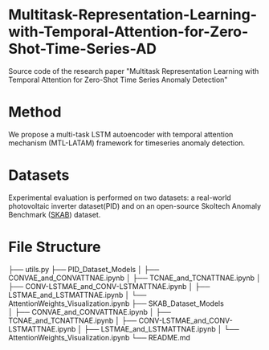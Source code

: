 # Multitask-Representation-Learning-with-Temporal-Attention-for-Zero-Shot-Time-Series-AD
Source code of the research paper "Multitask Representation Learning with Temporal Attention for Zero-Shot Time Series Anomaly Detection"

# Method
We propose a multi-task LSTM autoencoder with temporal attention mechanism (MTL-LATAM) framework for timeseries anomaly detection.

# Datasets
Experimental evaluation is performed on two datasets: a real-world photovoltaic inverter dataset(PID) and on an open-source Skoltech Anomaly Benchmark ([SKAB](https://github.com/waico/SKAB)) dataset.

# File Structure
├── utils.py
├── PID_Dataset_Models 
│   ├── CONVAE_and_CONVATTNAE.ipynb
│   ├── TCNAE_and_TCNATTNAE.ipynb
│   ├── CONV-LSTMAE_and_CONV-LSTMATTNAE.ipynb
│   ├── LSTMAE_and_LSTMATTNAE.ipynb
│   └── AttentionWeights_Visualization.ipynb
├── SKAB_Dataset_Models   
│   ├── CONVAE_and_CONVATTNAE.ipynb
│   ├── TCNAE_and_TCNATTNAE.ipynb
│   ├── CONV-LSTMAE_and_CONV-LSTMATTNAE.ipynb
│   ├── LSTMAE_and_LSTMATTNAE.ipynb
│   └── AttentionWeights_Visualization.ipynb
└── README.md


